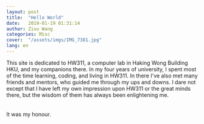 ```yaml
---
layout: post
title:  "Hello World"
date:   2019-01-19 01:31:14
author: Zixu Wang
categories: Misc
cover:  "/assets/imgs/IMG_7381.jpg"
lang: en
---
```


This site is dedicated to HW311, a computer lab in Haking Wong Building HKU, and
my companions there. In my four years of university, I spent most of the time
learning, coding, and living in HW311. In there I've also met many friends and
mentors, who guided me through my ups and downs. I dare not except that I have
left my own impression upon HW311 or the great minds there, but the wisdom of
them has always been enlightening me.
<br/><br/><br/>
It was my honour.
